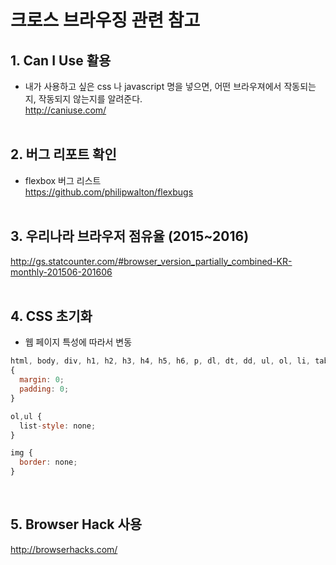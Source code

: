 # 크로스 브라우징 관련 참고

## 1. Can I Use 활용

* 내가 사용하고 싶은 css 나 javascript 명을 넣으면, 어떤 브라우져에서 작동되는지, 작동되지 않는지를 알려준다.<br>
    <http://caniuse.com/>
<br><br>

## 2. 버그 리포트 확인

* flexbox 버그 리스트<br>
    <https://github.com/philipwalton/flexbugs>
<br><br>

## 3. 우리나라 브라우저 점유율 (2015~2016)

 <http://gs.statcounter.com/#browser_version_partially_combined-KR-monthly-201506-201606>
<br><br>

## 4. CSS 초기화

* 웹 페이지 특성에 따라서 변동

```js
html, body, div, h1, h2, h3, h4, h5, h6, p, dl, dt, dd, ul, ol, li, table, tr, th, td 등등
{
  margin: 0;
  padding: 0;
}

ol,ul {
  list-style: none;
}

img {
  border: none;
}
```
<br>

## 5. Browser Hack 사용

 <http://browserhacks.com/>